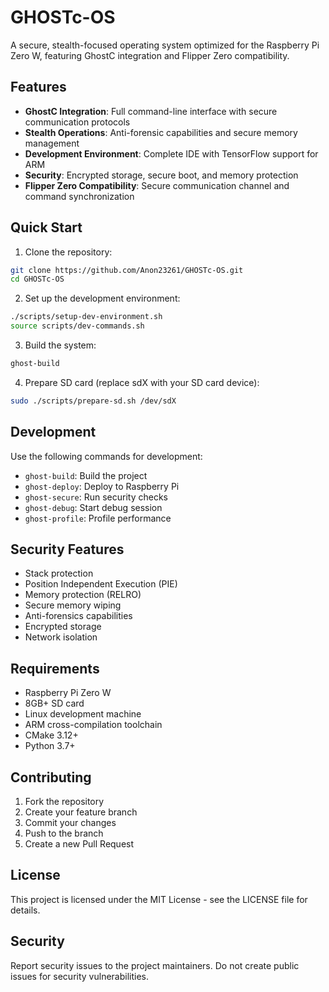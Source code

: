 # GHOSTc-OS

A secure, stealth-focused operating system optimized for the Raspberry Pi Zero W, featuring GhostC integration and Flipper Zero compatibility.

## Features

- **GhostC Integration**: Full command-line interface with secure communication protocols
- **Stealth Operations**: Anti-forensic capabilities and secure memory management
- **Development Environment**: Complete IDE with TensorFlow support for ARM
- **Security**: Encrypted storage, secure boot, and memory protection
- **Flipper Zero Compatibility**: Secure communication channel and command synchronization

## Quick Start

1. Clone the repository:
```bash
git clone https://github.com/Anon23261/GHOSTc-OS.git
cd GHOSTc-OS
```

2. Set up the development environment:
```bash
./scripts/setup-dev-environment.sh
source scripts/dev-commands.sh
```

3. Build the system:
```bash
ghost-build
```

4. Prepare SD card (replace sdX with your SD card device):
```bash
sudo ./scripts/prepare-sd.sh /dev/sdX
```

## Development

Use the following commands for development:

- `ghost-build`: Build the project
- `ghost-deploy`: Deploy to Raspberry Pi
- `ghost-secure`: Run security checks
- `ghost-debug`: Start debug session
- `ghost-profile`: Profile performance

## Security Features

- Stack protection
- Position Independent Execution (PIE)
- Memory protection (RELRO)
- Secure memory wiping
- Anti-forensics capabilities
- Encrypted storage
- Network isolation

## Requirements

- Raspberry Pi Zero W
- 8GB+ SD card
- Linux development machine
- ARM cross-compilation toolchain
- CMake 3.12+
- Python 3.7+

## Contributing

1. Fork the repository
2. Create your feature branch
3. Commit your changes
4. Push to the branch
5. Create a new Pull Request

## License

This project is licensed under the MIT License - see the LICENSE file for details.

## Security

Report security issues to the project maintainers. Do not create public issues for security vulnerabilities.
